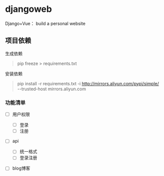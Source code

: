 # djangoweb

Django+Vue： build a personal website

## 项目依赖

生成依赖
> pip freeze > requirements.txt

安装依赖

> pip install -r requirements.txt -i http://mirrors.aliyun.com/pypi/simple/ --trusted-host mirrors.aliyun.com

### 功能清单
- [ ] 用户权限
  - [ ] 登录
  - [ ] 注册
  
- [ ] api
  - [ ] 统一格式
  - [ ] 登录注册

- [ ] blog博客
  

